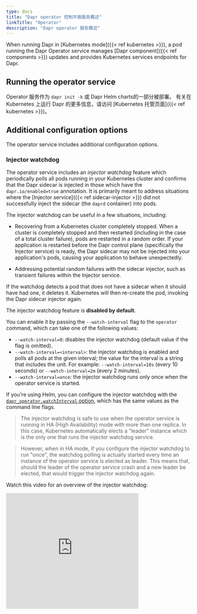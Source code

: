 ```yaml
---
type: docs
title: "Dapr operator 控制平面服务概述"
linkTitle: "Operator"
description: "Dapr operator 服务概述"
---
```


When running Dapr in [Kubernetes mode]({{< ref kubernetes >}}), a pod running the Dapr Operator service manages [Dapr component]({{< ref components >}}) updates and provides Kubernetes services endpoints for Dapr.

## Running the operator service

Operator 服务作为 `dapr init -k` 或 Dapr Helm charts的一部分被部署。 有关在 Kubernetes 上运行 Dapr 的更多信息，请访问 [Kubernetes 托管页面]({{< ref kubernetes >}})。

## Additional configuration options

The operator service includes additional configuration options.

### Injector watchdog

The operator service includes an _injector watchdog_ feature which periodically polls all pods running in your Kubernetes cluster and confirms that the Dapr sidecar is injected in those which have the `dapr.io/enabled=true` annotation. It is primarily meant to address situations where the [Injector service]({{< ref sidecar-injector >}}) did not successfully inject the sidecar (the `daprd` container) into pods.


The injector watchdog can be useful in a few situations, including:

- Recovering from a Kubernetes cluster completely stopped. When a cluster is completely stopped and then restarted (including in the case of a total cluster failure), pods are restarted in a random order. If your application is restarted before the Dapr control plane (specifically the Injector service) is ready, the Dapr sidecar may not be injected into your application's pods, causing your application to behave unexpectedly.

- Addressing potential random failures with the sidecar injector, such as transient failures within the Injector service.


If the watchdog detects a pod that does not have a sidecar when it should have had one, it deletes it. Kubernetes will then re-create the pod, invoking the Dapr sidecar injector again.

The injector watchdog feature is **disabled by default**.

You can enable it by passing the `--watch-interval` flag to the `operator` command, which can take one of the following values:


- `--watch-interval=0`: disables the injector watchdog (default value if the flag is omitted).
- `--watch-interval=<interval>`: the injector watchdog is enabled and polls all pods at the given interval; the value for the interval is a string that includes the unit. For example: `--watch-interval=10s` (every 10 seconds) or `--watch-interval=2m` (every 2 minutes).
- `--watch-interval=once`: the injector watchdog runs only once when the operator service is started.

If you're using Helm, you can configure the injector watchdog with the [`dapr_operator.watchInterval` option](https://github.com/dapr/dapr/blob/master/charts/dapr/README.md#dapr-operator-options), which has the same values as the command line flags.


> The injector watchdog is safe to use when the operator service is running in HA (High Availability) mode with more than one replica. In this case, Kubernetes automatically elects a "leader" instance which is the only one that runs the injector watchdog service.

> However, when in HA mode, if you configure the injector watchdog to run "once", the watchdog polling is actually started every time an instance of the operator service is elected as leader. This means that, should the leader of the operator service crash and a new leader be elected, that would trigger the injector watchdog again.

Watch this video for an overview of the injector watchdog:

<div class="embed-responsive embed-responsive-16by9">
<iframe width="360" height="315" src="https://www.youtube-nocookie.com/embed/ecFvpp24lpo?start=1848" frameborder="0" allow="accelerometer; autoplay; clipboard-write; encrypted-media; gyroscope; picture-in-picture" allowfullscreen></iframe>
